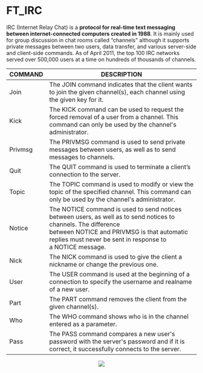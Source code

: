 # FT_IRC 

IRC (Internet Relay Chat) is a **protocol for real-time text messaging between internet-connected computers created in 1988**. It is mainly used for group discussion in chat rooms called “channels” although it supports private messages between two users, data transfer, and various server-side and client-side commands. As of April 2011, the top 100 IRC networks served over 500,000 users at a time on hundreds of thousands of channels.

| COMMAND | DESCRIPTION |
| --- | --- |
| Join | The JOIN command indicates that the client wants to join the given channel(s), each channel using the given key for it. |
| Kick | The KICK command can be used to request the forced removal of a user from a channel. This command can only be used by the channel's administrator. |
| Privmsg | The PRIVMSG command is used to send private messages between users, as well as to send messages to channels. |
| Quit | The QUIT command is used to terminate a client’s connection to the server.  |
| Topic | The TOPIC command is used to modify or view the topic of the specified channel. This command can only be used by the channel's administrator. |
| Notice | The NOTICE command is used to send notices between users, as well as to send notices to channels. The difference between NOTICE and PRIVMSG is that automatic replies must never be sent in response to a NOTICE message. |
| Nick | The NICK command is used to give the client a nickname or change the previous one. |
| User | The USER command is used at the beginning of a connection to specify the username and realname of a new user. |
| Part | The PART command removes the client from the given channel(s). |
| Who | The WHO command shows who is in the channel entered as a parameter. |
| Pass | The PASS command compares a new user's password with the server's password and if it is correct, it successfully connects to the server. |

<p align="center"> <img src=https://github.com/faruktinaz/ft_irc/assets/114104599/c58afdef-3d2a-4b50-966e-bb97332a5a13> </p>
